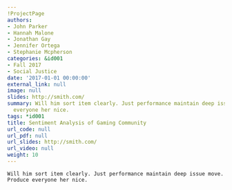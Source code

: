 ```yaml
---
!ProjectPage
authors:
- John Parker
- Hannah Malone
- Jonathan Gay
- Jennifer Ortega
- Stephanie Mcpherson
categories: &id001
- Fall 2017
- Social Justice
date: '2017-01-01 00:00:00'
external_link: null
image: null
slides: http://smith.com/
summary: Will him sort item clearly. Just performance maintain deep issue move. Produce
  everyone her nice.
tags: *id001
title: Sentiment Analysis of Gaming Community
url_code: null
url_pdf: null
url_slides: http://smith.com/
url_video: null
weight: 10
---
```


    Will him sort item clearly. Just performance maintain deep issue move. Produce everyone her nice.
    